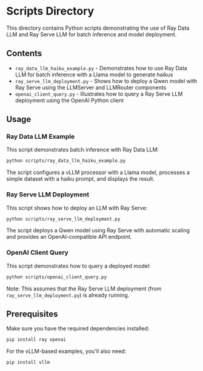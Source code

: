 # Scripts Directory

This directory contains Python scripts demonstrating the use of Ray Data LLM and Ray Serve LLM for batch inference and model deployment.

## Contents

- `ray_data_llm_haiku_example.py` - Demonstrates how to use Ray Data LLM for batch inference with a Llama model to generate haikus
- `ray_serve_llm_deployment.py` - Shows how to deploy a Qwen model with Ray Serve using the LLMServer and LLMRouter components
- `openai_client_query.py` - Illustrates how to query a Ray Serve LLM deployment using the OpenAI Python client

## Usage

### Ray Data LLM Example

This script demonstrates batch inference with Ray Data LLM:

```bash
python scripts/ray_data_llm_haiku_example.py
```

The script configures a vLLM processor with a Llama model, processes a simple dataset with a haiku prompt, and displays the result.

### Ray Serve LLM Deployment

This script shows how to deploy an LLM with Ray Serve:

```bash
python scripts/ray_serve_llm_deployment.py
```

The script deploys a Qwen model using Ray Serve with automatic scaling and provides an OpenAI-compatible API endpoint.

### OpenAI Client Query

This script demonstrates how to query a deployed model:

```bash
python scripts/openai_client_query.py
```

Note: This assumes that the Ray Serve LLM deployment (from `ray_serve_llm_deployment.py`) is already running.

## Prerequisites

Make sure you have the required dependencies installed:

```bash
pip install ray openai
```

For the vLLM-based examples, you'll also need:

```bash
pip install vllm
``` 